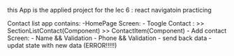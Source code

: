 this App is the applied project for the lec 6 : react navigatoin practicing 

Contact list app contains: 
    -HomePage Screen:
        - Toogle Contact :
            >> SectionListContact(Component) 
                >> ContactItem(Component)
        - Add contact Screen:
            - Name && Validation
            - Phone && Validation
            - send back data
            -updat state with new data (ERROR!!!!!)

    